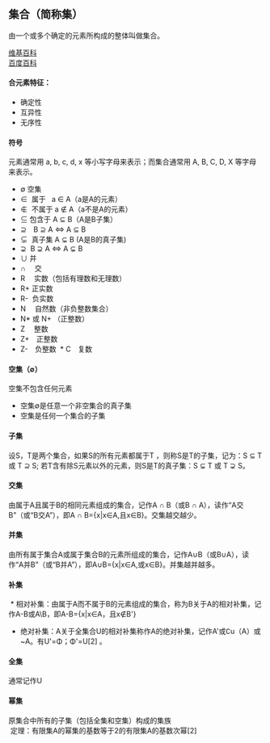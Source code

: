 ## 集合（简称集）
  由一个或多个确定的元素所构成的整体叫做集合。
  
[维基百科](https://zh.wikipedia.org/wiki/%E9%9B%86%E5%90%88_(%E6%95%B0%E5%AD%A6))<br>
[百度百科](https://baike.baidu.com/item/%E9%9B%86%E5%90%88/2908117#viewPageContent)

#### 合元素特征：
  * 确定性
  * 互异性
  * 无序性
  
#### 符号
  元素通常用 a, b, c, d, x 等小写字母来表示；而集合通常用 A, B, C, D, X 等字母来表示。
  
  * ∅  空集
  * ∈  属于   a ∈ A（a是A的元素）
  * ∉  不属于  a ∉ A（a不是A的元素）
  * ⊆  包含于  A ⊆ B（A是B子集）
  * ⊇　B ⊇ A <=> A ⊆ B
  * ⊊  真子集 A ⊊ B (A是B的真子集)
  * ⊋  B ⊋ A  <=> A ⊊ B
  * ∪  并
  * ∩　 交
  * R　 实数（包括有理数和无理数）
  * R+  正实数
  * R-  负实数
  * N　 自然数（非负整数集合）
  * N\* 或 N+ （正整数）
  * Z　 整数
  * Z+　正整数
  * Z-　负整数
  * C　复数
 
#### 空集（∅）
  空集不包含任何元素
  * 空集∅是任意一个非空集合的真子集
  * 空集是任何一个集合的子集
  
#### 子集 
  设S，T是两个集合，如果S的所有元素都属于T ，则称S是T的子集，记为：S ⊆ T 或 T ⊇ S; 若T含有除S元素以外的元素，则S是T的真子集：S ⊊ T 或 T ⊋ S。
  
#### 交集
  由属于A且属于B的相同元素组成的集合，记作A ∩ B（或B ∩ A），读作“A交B”（或“B交A”），即A ∩ B={x|x∈A,且x∈B}。交集越交越少。

#### 并集
  由所有属于集合A或属于集合B的元素所组成的集合，记作A∪B（或B∪A），读作“A并B”（或“B并A”），即A∪B={x|x∈A,或x∈B}。并集越并越多。

#### 补集

  * 相对补集：由属于A而不属于B的元素组成的集合，称为B关于A的相对补集，记作A-B或A\B，即A-B={x|x∈A，且x∉B'}
  * 绝对补集：A关于全集合U的相对补集称作A的绝对补集，记作A'或∁u（A）或~A。有U'=Φ；Φ'=U[2]  。
#### 全集
  通常记作U
  
#### 幂集
  原集合中所有的子集（包括全集和空集）构成的集族<br>
  定理：有限集A的幂集的基数等于2的有限集A的基数次幂[2] 
  

